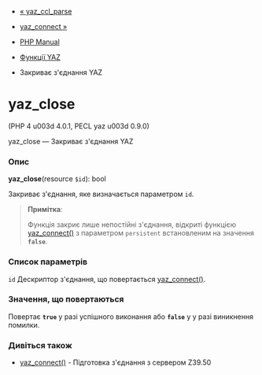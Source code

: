 - [« yaz_ccl_parse](function.yaz-ccl-parse.md)
- [yaz_connect »](function.yaz-connect.md)

- [PHP Manual](index.md)
- [Функції YAZ](ref.yaz.md)
- Закриває з'єднання YAZ

# yaz_close

(PHP 4 u003d 4.0.1, PECL yaz u003d 0.9.0)

yaz_close — Закриває з'єднання YAZ

### Опис

**yaz_close**(resource `$id`): bool

Закриває з'єднання, яке визначається параметром `id`.

> **Примітка**:
>
> Функція закриє лише непостійні з'єднання, відкриті функцією
> [yaz_connect()](function.yaz-connect.md) з параметром `persistent`
> встановленим на значення **`false`**.

### Список параметрів

`id`
Дескриптор з'єднання, що повертається
[yaz_connect()](function.yaz-connect.md).

### Значення, що повертаються

Повертає **`true`** у разі успішного виконання або **`false`** у
у разі виникнення помилки.

### Дивіться також

- [yaz_connect()](function.yaz-connect.md) - Підготовка
з'єднання з сервером Z39.50
